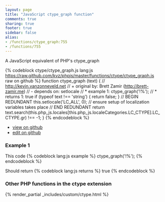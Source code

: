 ```yaml
---
layout: page
title: "JavaScript ctype_graph function"
comments: true
sharing: true
footer: true
sidebar: false
alias:
- /functions/ctype_graph:755
- /functions/755
---
```

<!-- Generated by Rakefile:build -->
A JavaScript equivalent of PHP's ctype_graph

{% codeblock ctype/ctype_graph.js lang:js https://raw.github.com/kvz/phpjs/master/functions/ctype/ctype_graph.js raw on github %}
function ctype_graph (text) {
  // http://kevin.vanzonneveld.net
  // +   original by: Brett Zamir (http://brett-zamir.me)
  // -    depends on: setlocale
  // *     example 1: ctype_graph('!%');
  // *     returns 1: true
  if (typeof text !== 'string') {
    return false;
  }
  // BEGIN REDUNDANT
  this.setlocale('LC_ALL', 0); // ensure setup of localization variables takes place
  // END REDUNDANT
  return text.search(this.php_js.locales[this.php_js.localeCategories.LC_CTYPE].LC_CTYPE.gr) !== -1;
}
{% endcodeblock %}

 - [view on github](https://github.com/kvz/phpjs/blob/master/functions/ctype/ctype_graph.js)
 - [edit on github](https://github.com/kvz/phpjs/edit/master/functions/ctype/ctype_graph.js)

### Example 1
This code
{% codeblock lang:js example %}
ctype_graph('!%');
{% endcodeblock %}

Should return
{% codeblock lang:js returns %}
true
{% endcodeblock %}


### Other PHP functions in the ctype extension
{% render_partial _includes/custom/ctype.html %}
